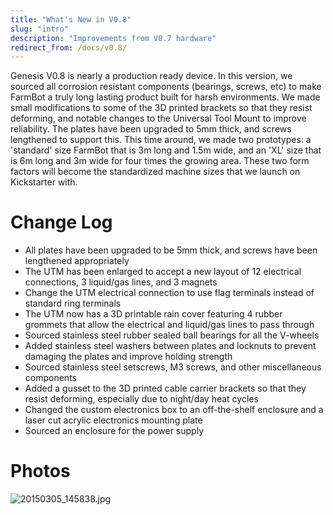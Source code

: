 ```yaml
---
title: "What's New in V0.8"
slug: "intro"
description: "Improvements from V0.7 hardware"
redirect_from: /docs/v0.8/
---
```


Genesis V0.8 is nearly a production ready device. In this version, we sourced all corrosion resistant components (bearings, screws, etc) to make FarmBot a truly long lasting product built for harsh environments. We made small modifications to some of the 3D printed brackets so that they resist deforming, and notable changes to the Universal Tool Mount to improve reliability. The plates have been upgraded to 5mm thick, and screws lengthened to support this. This time around, we made two prototypes: a 'standard' size FarmBot that is 3m long and 1.5m wide, and an 'XL' size that is 6m long and 3m wide for four times the growing area. These two form factors will become the standardized machine sizes that we launch on Kickstarter with.

# Change Log

  * All plates have been upgraded to be 5mm thick, and screws have been lengthened appropriately
  * The UTM has been enlarged to accept a new layout of 12 electrical connections, 3 liquid/gas lines, and 3 magnets
  * Change the UTM electrical connection to use flag terminals instead of standard ring terminals
  * The UTM now has a 3D printable rain cover featuring 4 rubber grommets that allow the electrical and liquid/gas lines to pass through
  * Sourced stainless steel rubber sealed ball bearings for all the V-wheels
  * Added stainless steel washers between plates and locknuts to prevent damaging the plates and improve holding strength
  * Sourced stainless steel setscrews, M3 screws, and other miscellaneous components
  * Added a gusset to the 3D printed cable carrier brackets so that they resist deforming, especially due to night/day heat cycles
  * Changed the custom electronics box to an off-the-shelf enclosure and a laser cut acrylic electronics mounting plate
  * Sourced an enclosure for the power supply

# Photos



![20150305_145838.jpg](_images/20150305_145838.jpg)

